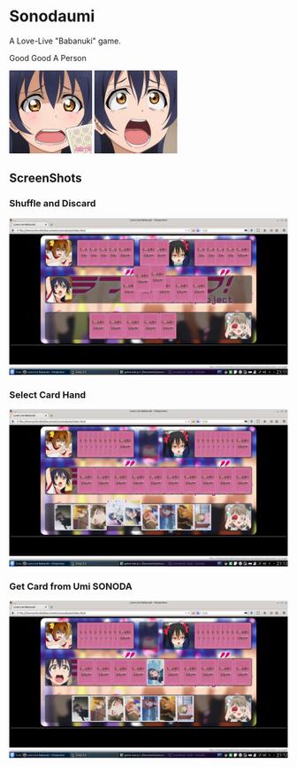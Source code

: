 Sonodaumi
=========

A Love-Live "Babanuki" game. 

Good Good A Person

![Umi's kaoge](image/person/umi/eee.png)
![Umi's kaoge](image/person/umi/kaoge.png)

## ScreenShots ##
### Shuffle and Discard ###
![Umi's kaoge](README/1ds.png)
### Select Card Hand ###
![Umi's kaoge](README/2sl.png)
### Get Card from Umi SONODA ###
![Umi's kaoge](README/3gt.png)
